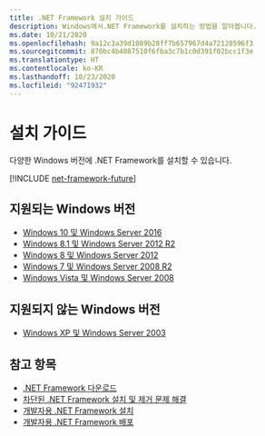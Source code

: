 ```yaml
---
title: .NET Framework 설치 가이드
description: Windows에서.NET Framework를 설치하는 방법을 알아봅니다.
ms.date: 10/21/2020
ms.openlocfilehash: 9a12c3a39d1089b28ff7b657967d4a72128596f3
ms.sourcegitcommit: 870bc4b4087510f6fba3c7b1c0d391f02bcc1f3e
ms.translationtype: HT
ms.contentlocale: ko-KR
ms.lasthandoff: 10/23/2020
ms.locfileid: "92471932"
---
```

# <a name="installation-guide"></a>설치 가이드

다양한 Windows 버전에 .NET Framework를 설치할 수 있습니다.

[!INCLUDE [net-framework-future](../../../includes/net-framework-future.md)]

## <a name="supported-windows-versions"></a>지원되는 Windows 버전

- [Windows 10 및 Windows Server 2016](on-windows-10.md)
- [Windows 8.1 및 Windows Server 2012 R2](on-windows-8-1.md)
- [Windows 8 및 Windows Server 2012](on-windows-8.md)
- [Windows 7 및 Windows Server 2008 R2](on-windows-7.md)
- [Windows Vista 및 Windows Server 2008](on-windows-vista.md)

## <a name="unsupported-windows-versions"></a>지원되지 않는 Windows 버전

- [Windows XP 및 Windows Server 2003](on-windows-xp.md)

## <a name="see-also"></a>참고 항목

- [.NET Framework 다운로드](https://dotnet.microsoft.com/download)
- [차단된 .NET Framework 설치 및 제거 문제 해결](troubleshoot-blocked-installations-and-uninstallations.md)
- [개발자용 .NET Framework 설치](guide-for-developers.md)
- [개발자용 .NET Framework 배포](../deployment/deployment-guide-for-developers.md)
